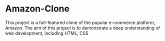 # Amazon-Clone
This project is a full-featured clone of the popular e-commerce platform, Amazon. The aim of this project is to demonstrate a deep understanding of web development, including HTML, CSS
